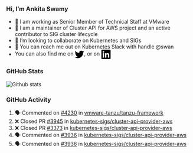 ### Hi, I’m Ankita Swamy

- 💼 I am working as Senior Member of Technical Staff at VMware
- 👀 I am a maintainer of Cluster API for AWS project and an active contributor to SIG cluster lifecycle
- 💞️ I’m looking to collaborate on Kubernetes and SIGs
- 💬 You can reach me out on Kubernetes Slack with handle @swan
- You can also find me on <a href="https://twitter.com/SwamyAnkita" target="blank"><img align="center" src="https://raw.githubusercontent.com/Ankitasw/Ankitasw/master/svg/twitter.svg" alt="Ankitasw" height="25" width="25" color="#1DA1f2" /></a>, or on <a href="https://www.linkedin.com/in/Ankitaswamy/" target="blank"><img align="center" src="https://raw.githubusercontent.com/Ankitasw/Ankitasw/master/svg/linkedin.svg" alt="Ankitasw" height="25" width="25" /></a>

### GitHub Stats
![Github stats](https://github-readme-stats.vercel.app/api?username=Ankitasw&count_private=true&show_icons=true&theme=tokyonight)

### GitHub Activity 
<!--START_SECTION:activity-->
1. 🗣 Commented on [#4230](https://github.com/vmware-tanzu/tanzu-framework/issues/4230) in [vmware-tanzu/tanzu-framework](https://github.com/vmware-tanzu/tanzu-framework)
2. ❌ Closed PR [#3945](https://github.com/kubernetes-sigs/cluster-api-provider-aws/pull/3945) in [kubernetes-sigs/cluster-api-provider-aws](https://github.com/kubernetes-sigs/cluster-api-provider-aws)
3. ❌ Closed PR [#3373](https://github.com/kubernetes-sigs/cluster-api-provider-aws/pull/3373) in [kubernetes-sigs/cluster-api-provider-aws](https://github.com/kubernetes-sigs/cluster-api-provider-aws)
4. 🗣 Commented on [#3936](https://github.com/kubernetes-sigs/cluster-api-provider-aws/issues/3936) in [kubernetes-sigs/cluster-api-provider-aws](https://github.com/kubernetes-sigs/cluster-api-provider-aws)
5. 🗣 Commented on [#3936](https://github.com/kubernetes-sigs/cluster-api-provider-aws/issues/3936) in [kubernetes-sigs/cluster-api-provider-aws](https://github.com/kubernetes-sigs/cluster-api-provider-aws)
<!--END_SECTION:activity-->
